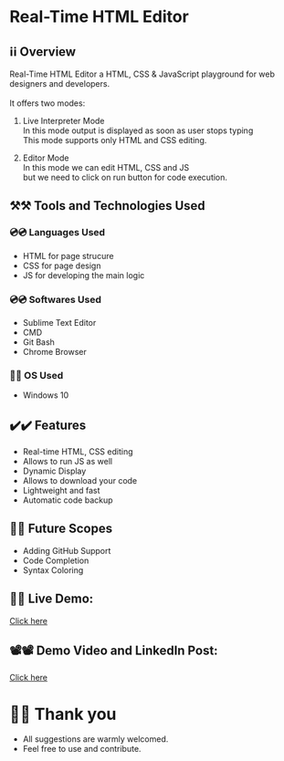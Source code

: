 # Real-Time HTML Editor

## ℹ️ℹ️ Overview
Real-Time HTML Editor a HTML, CSS & JavaScript playground for web designers and developers.
<br/>
<br/> It offers two modes:
1. Live Interpreter Mode <br/>
 In this mode output is displayed as soon as user stops typing <br/>
 This mode supports only HTML and CSS editing.

2. Editor Mode <br/>
In this mode we can edit HTML, CSS and JS <br/>
but we need to click on run button for code execution.

## ⚒️⚒️ Tools and Technologies Used

### 💿💿 Languages Used
- HTML for page strucure
- CSS for page design
- JS for developing the main logic

### 💿💿 Softwares Used 
- Sublime Text Editor
- CMD
- Git Bash
- Chrome Browser

### 💽💽 OS Used
- Windows 10 

## ✔️✔️ Features  
- Real-time HTML, CSS editing
- Allows to run JS as well
- Dynamic Display
- Allows to download your code
- Lightweight and fast
- Automatic code backup

## 🔮🔮 Future Scopes
- Adding GitHub Support
- Code Completion
- Syntax Coloring

## 🔴🔴 Live Demo: 
[Click here](https://ddhruv-iot.github.io/Live-Interpreter_project/)

## 📽️📽️ Demo Video and LinkedIn Post: 
[Click here](https://www.linkedin.com/posts/ddhruv-arora-13a868192_training-thankyou-javascript-activity-6954099829178261504-HQci?utm_source=share&utm_medium=member_desktop)

# 🙏🙏 Thank you
- All suggestions are warmly welcomed.
- Feel free to use and contribute.

